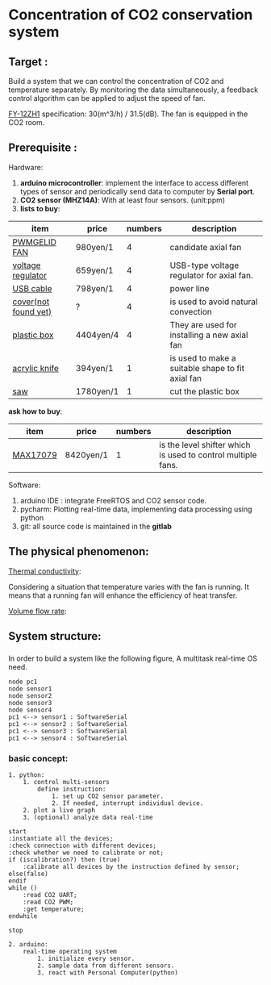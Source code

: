 # Concentration of CO2 conservation system

## Target :
Build a system that we can control the concentration of CO2 and temperature 
separately. By monitoring the data simultaneously, a feedback control algorithm 
can be applied to adjust the speed of fan. 

[FY-12ZH1](https://sumai.panasonic.jp/parts/upload/pdf_manual/12ZH14031H_M.pdf) specification: 30(m^3/h) / 31.5(dB). 
The fan is equipped in the CO2 room. 
## Prerequisite :
Hardware: 
1. **arduino microcontroller**: implement the interface to access different types of sensor 
and periodically send data to computer by **Serial port**.
2. **CO2 sensor (MHZ14A)**:  With at least four sensors. (unit:ppm)
3. **lists to buy**:

|item|price|numbers|description|
|----|-----|-------|-----------|
|[PWMGELID FAN](https://www.amazon.co.jp/%E9%9D%99%E9%9F%B3PWM%E3%83%95%E3%82%A1%E3%83%B3-PWM-%E3%83%8F%E3%82%A4%E3%83%89%E3%83%AD%E3%83%80%E3%82%A4%E3%83%8A%E3%83%9F%E3%83%83%E3%82%AF%E3%83%99%E3%82%A2%E3%83%AA%E3%83%B3%E3%82%B0%E6%8E%A1%E7%94%A8%E9%9D%99%E9%9F%B3FAN-Silent8-PWMGELID/dp/B002BVUNEE/ref=sr_1_3?__mk_ja_JP=%E3%82%AB%E3%82%BF%E3%82%AB%E3%83%8A&dchild=1&keywords=%E9%9D%99%E9%9F%B3+pwm&qid=1594096697&refinements=p_76%3A2227292051&rnid=2227291051&rps=1&s=computers&sr=1-3)|980yen/1|4|candidate axial fan|
|[voltage regulator](https://www.amazon.co.jp/DiyStudio-DC-DC%E6%98%87%E9%99%8D%E5%9C%A7%E3%82%B3%E3%83%B3%E3%83%90%E3%83%BC%E3%82%BF-5V-1-2V-5V-24V%E6%98%87%E5%9C%A7%E9%99%8D%E5%9C%A7%E9%9B%BB%E5%9C%A7%E3%83%AC%E3%82%AE%E3%83%A5%E3%83%AC%E3%83%BC%E3%82%BF%E9%9B%BB%E6%BA%90%E3%83%A2%E3%82%B8%E3%83%A5%E3%83%BC%E3%83%ABLED%E9%9B%BB%E5%9C%A7%E8%A8%88%E3%83%87%E3%82%A3%E3%82%B9%E3%83%97%E3%83%AC%E3%82%A4%E4%BB%98%E3%81%8D5V-USB%E5%85%85%E9%9B%BB%E5%99%A8/dp/B07MVV78FH/ref=sr_1_4?__mk_ja_JP=%E3%82%AB%E3%82%BF%E3%82%AB%E3%83%8A&dchild=1&keywords=usb+%E9%9B%BB%E5%9C%A7+%E3%83%A2%E3%82%B8%E3%83%A5%E3%83%BC%E3%83%AB&qid=1594031675&s=industrial&sr=1-4)|659yen/1|4|USB-type voltage regulator for axial fan.|
|[USB cable](https://www.amazon.co.jp/Amazon%E3%83%99%E3%83%BC%E3%82%B7%E3%83%83%E3%82%AF-AmazonBasics-FDBU-USB3-0%E5%BB%B6%E9%95%B7%E3%82%B1%E3%83%BC%E3%83%96%E3%83%AB-A%E3%82%AA%E3%82%B9-A%E3%83%A1%E3%82%B9/dp/B00NH134L6/ref=sr_1_11?dchild=1&keywords=USBA%2B%E5%BB%B6%E9%95%B7&qid=1594031948&sr=8-11&th=1)| 798yen/1| 4|power line|
|[cover(not found yet)]()| ?| 4|is used to avoid natural convection|
|[plastic box](https://www.amazon.co.jp/%E3%82%A2%E3%82%A4%E3%83%AA%E3%82%B9%E3%82%AA%E3%83%BC%E3%83%A4%E3%83%9E-%E3%82%AD%E3%83%A3%E3%83%AA%E3%83%BC%E3%82%B9%E3%83%88%E3%83%83%E3%82%AB%E3%83%BC-%E5%B9%8540%C3%97%E5%A5%A5%E8%A1%8C74%C3%97%E9%AB%98%E3%81%9531cm-4%E5%80%8B%E3%82%BB%E3%83%83%E3%83%88-AA-740E/dp/B001UQWSYO/ref=sr_1_5?__mk_ja_JP=%E3%82%AB%E3%82%BF%E3%82%AB%E3%83%8A&dchild=1&keywords=plastic+box&qid=1594029543&sr=8-5)| 4404yen/4| 4| They are used for installing a new axial fan|
|[acrylic knife](https://www.amazon.co.jp/%E3%82%AA%E3%83%AB%E3%83%95%E3%82%A1-OLFA-204B-P%E3%82%AB%E3%83%83%E3%82%BF%E3%83%BCS%E5%9E%8B/dp/B002RVEYGG/ref=sr_1_30?__mk_ja_JP=%E3%82%AB%E3%82%BF%E3%82%AB%E3%83%8A&crid=UHDUU6MJ99RK&dchild=1&keywords=%E3%83%97%E3%83%A9%E3%82%B9%E3%83%81%E3%83%83%E3%82%AF+%E3%82%AB%E3%83%83%E3%82%BF%E3%83%BC&qid=1594031029&s=diy&sprefix=%E3%81%B7%E3%82%89%E3%81%99%E3%81%A3%E3%81%A1%2Cdiy%2C244&sr=1-30)|394yen/1|1|is used to make a suitable shape to fit axial fan|
|[saw](https://www.amazon.co.jp/dp/B07B7CYW3K/ref=sspa_dk_detail_2?psc=1&pd_rd_i=B07B7CYW3K&pd_rd_w=cFOti&pf_rd_p=6413bd85-d494-49e7-9f81-0e63e79171a9&pd_rd_wg=wHhY7&pf_rd_r=10VQFANVXCCDA2KEEK90&pd_rd_r=0bae6020-57f4-4421-88d0-370ff34c258b&spLa=ZW5jcnlwdGVkUXVhbGlmaWVyPUExTTZCNE5DSkxFOUE5JmVuY3J5cHRlZElkPUEwODIwOTU4SDlQRlBUTDZSUUxNJmVuY3J5cHRlZEFkSWQ9QUpKMDFLMThZMU8zRiZ3aWRnZXROYW1lPXNwX2RldGFpbCZhY3Rpb249Y2xpY2tSZWRpcmVjdCZkb05vdExvZ0NsaWNrPXRydWU=)|1780yen/1|1|cut the plastic box|

**ask how to buy**:    

|item|price|numbers|description|
|----|-----|-------|-----------|
|[MAX17079](https://www.digikey.jp/products/en/development-boards-kits-programmers/evaluation-and-demonstration-boards-and-kits/787?k=MAX17079)|8420yen/1|1|is the level shifter which is used to control multiple fans.|

    
Software:
1. arduino IDE : integrate FreeRTOS and CO2 sensor code.
2. pycharm: Plotting real-time data, implementing data processing using python
3. git: all source code is maintained in the **gitlab**

## The physical phenomenon:
[Thermal conductivity](https://en.wikipedia.org/wiki/Thermal_conductivity):

Considering a situation that temperature varies with the fan is running. 
It means that a running fan will enhance the efficiency of heat transfer.

[Volume flow rate](https://www.mitsubishielectric.co.jp/ldg/ja/air/guide/support/knowledge/detail_02.html):


## System structure:

###
In order to build a system like the following figure, A multitask real-time OS need.

```plantuml
node pc1
node sensor1
node sensor2
node sensor3
node sensor4
pc1 <--> sensor1 : SoftwareSerial
pc1 <--> sensor2 : SoftwareSerial
pc1 <--> sensor3 : SoftwareSerial
pc1 <--> sensor4 : SoftwareSerial
```

### basic concept:
    
    1. python:
        1. control multi-sensors
            define instruction:
                1. set up CO2 sensor parameter.
                2. If needed, interrupt individual device.
        2. plot a live graph
        3. (optional) analyze data real-time
        
```plantuml
start
:instantiate all the devices;
:check connection with different devices;
:check whether we need to calibrate or not;
if (iscalibration?) then (true)
    :calibrate all devices by the instruction defined by sensor;
else(false)
endif
while ()
    :read CO2 UART;
    :read CO2 PWM;
    :get temperature;
endwhile

stop
```
        
    2. arduino:
        real-time operating system
            1. initialize every sensor.
            2. sample data from different sensors.
            3. react with Personal Computer(python)
        
